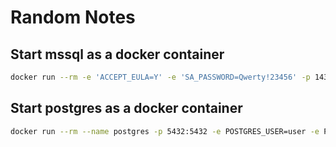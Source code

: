 # Random Notes

## Start mssql as a docker container
```bash
docker run --rm -e 'ACCEPT_EULA=Y' -e 'SA_PASSWORD=Qwerty!23456' -p 1433:1433 --name mssql microsoft/mssql-server-linux
```

## Start postgres as a docker container

```bash
docker run --rm --name postgres -p 5432:5432 -e POSTGRES_USER=user -e POSTGRES_PASSWORD=mysecretpassword postgres
```
